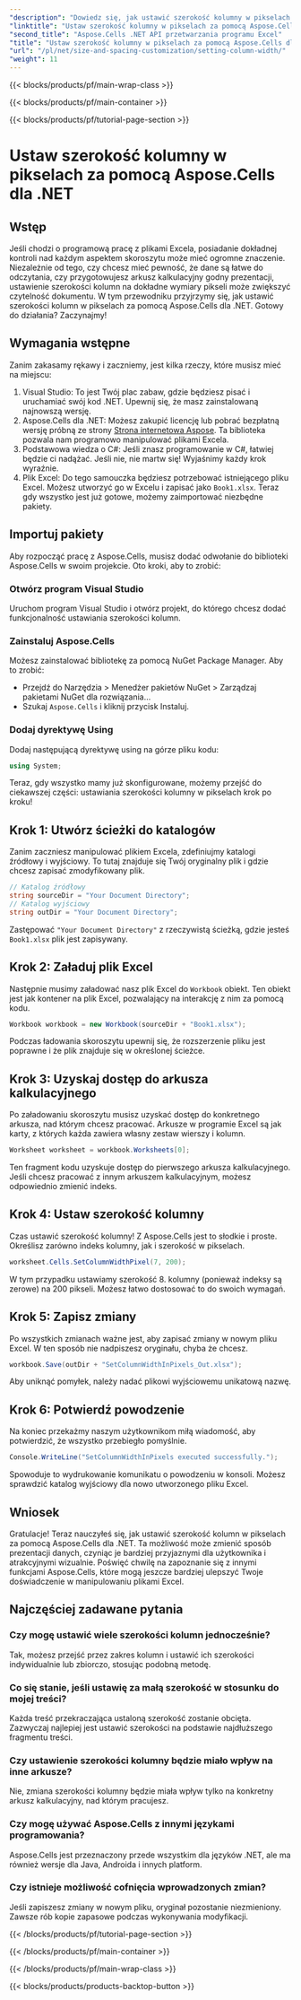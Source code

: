 ```yaml
---
"description": "Dowiedz się, jak ustawić szerokość kolumny w pikselach za pomocą Aspose.Cells dla .NET. Ulepsz swoje pliki Excela dzięki temu prostemu przewodnikowi krok po kroku."
"linktitle": "Ustaw szerokość kolumny w pikselach za pomocą Aspose.Cells dla .NET"
"second_title": "Aspose.Cells .NET API przetwarzania programu Excel"
"title": "Ustaw szerokość kolumny w pikselach za pomocą Aspose.Cells dla .NET"
"url": "/pl/net/size-and-spacing-customization/setting-column-width/"
"weight": 11
---
```


{{< blocks/products/pf/main-wrap-class >}}

{{< blocks/products/pf/main-container >}}

{{< blocks/products/pf/tutorial-page-section >}}

# Ustaw szerokość kolumny w pikselach za pomocą Aspose.Cells dla .NET

## Wstęp
Jeśli chodzi o programową pracę z plikami Excela, posiadanie dokładnej kontroli nad każdym aspektem skoroszytu może mieć ogromne znaczenie. Niezależnie od tego, czy chcesz mieć pewność, że dane są łatwe do odczytania, czy przygotowujesz arkusz kalkulacyjny godny prezentacji, ustawienie szerokości kolumn na dokładne wymiary pikseli może zwiększyć czytelność dokumentu. W tym przewodniku przyjrzymy się, jak ustawić szerokości kolumn w pikselach za pomocą Aspose.Cells dla .NET. Gotowy do działania? Zaczynajmy!
## Wymagania wstępne
Zanim zakasamy rękawy i zaczniemy, jest kilka rzeczy, które musisz mieć na miejscu:
1. Visual Studio: To jest Twój plac zabaw, gdzie będziesz pisać i uruchamiać swój kod .NET. Upewnij się, że masz zainstalowaną najnowszą wersję.
2. Aspose.Cells dla .NET: Możesz zakupić licencję lub pobrać bezpłatną wersję próbną ze strony [Strona internetowa Aspose](https://releases.aspose.com/cells/net/). Ta biblioteka pozwala nam programowo manipulować plikami Excela.
3. Podstawowa wiedza o C#: Jeśli znasz programowanie w C#, łatwiej będzie ci nadążać. Jeśli nie, nie martw się! Wyjaśnimy każdy krok wyraźnie.
4. Plik Excel: Do tego samouczka będziesz potrzebować istniejącego pliku Excel. Możesz utworzyć go w Excelu i zapisać jako `Book1.xlsx`.
Teraz gdy wszystko jest już gotowe, możemy zaimportować niezbędne pakiety.
## Importuj pakiety
Aby rozpocząć pracę z Aspose.Cells, musisz dodać odwołanie do biblioteki Aspose.Cells w swoim projekcie. Oto kroki, aby to zrobić:
### Otwórz program Visual Studio
Uruchom program Visual Studio i otwórz projekt, do którego chcesz dodać funkcjonalność ustawiania szerokości kolumn.
### Zainstaluj Aspose.Cells
Możesz zainstalować bibliotekę za pomocą NuGet Package Manager. Aby to zrobić:
- Przejdź do Narzędzia > Menedżer pakietów NuGet > Zarządzaj pakietami NuGet dla rozwiązania…
- Szukaj `Aspose.Cells` i kliknij przycisk Instaluj.
### Dodaj dyrektywę Using
Dodaj następującą dyrektywę using na górze pliku kodu:
```csharp
using System;
```
Teraz, gdy wszystko mamy już skonfigurowane, możemy przejść do ciekawszej części: ustawiania szerokości kolumny w pikselach krok po kroku!
## Krok 1: Utwórz ścieżki do katalogów
Zanim zaczniesz manipulować plikiem Excela, zdefiniujmy katalogi źródłowy i wyjściowy. To tutaj znajduje się Twój oryginalny plik i gdzie chcesz zapisać zmodyfikowany plik.
```csharp
// Katalog źródłowy
string sourceDir = "Your Document Directory";
// Katalog wyjściowy
string outDir = "Your Document Directory";
```
Zastępować `"Your Document Directory"` z rzeczywistą ścieżką, gdzie jesteś `Book1.xlsx` plik jest zapisywany.
## Krok 2: Załaduj plik Excel
Następnie musimy załadować nasz plik Excel do `Workbook` obiekt. Ten obiekt jest jak kontener na plik Excel, pozwalający na interakcję z nim za pomocą kodu.
```csharp
Workbook workbook = new Workbook(sourceDir + "Book1.xlsx");
```
Podczas ładowania skoroszytu upewnij się, że rozszerzenie pliku jest poprawne i że plik znajduje się w określonej ścieżce.
## Krok 3: Uzyskaj dostęp do arkusza kalkulacyjnego
Po załadowaniu skoroszytu musisz uzyskać dostęp do konkretnego arkusza, nad którym chcesz pracować. Arkusze w programie Excel są jak karty, z których każda zawiera własny zestaw wierszy i kolumn.
```csharp
Worksheet worksheet = workbook.Worksheets[0];
```
Ten fragment kodu uzyskuje dostęp do pierwszego arkusza kalkulacyjnego. Jeśli chcesz pracować z innym arkuszem kalkulacyjnym, możesz odpowiednio zmienić indeks.
## Krok 4: Ustaw szerokość kolumny
Czas ustawić szerokość kolumny! Z Aspose.Cells jest to słodkie i proste. Określisz zarówno indeks kolumny, jak i szerokość w pikselach.
```csharp
worksheet.Cells.SetColumnWidthPixel(7, 200);
```
W tym przypadku ustawiamy szerokość 8. kolumny (ponieważ indeksy są zerowe) na 200 pikseli. Możesz łatwo dostosować to do swoich wymagań.
## Krok 5: Zapisz zmiany
Po wszystkich zmianach ważne jest, aby zapisać zmiany w nowym pliku Excel. W ten sposób nie nadpiszesz oryginału, chyba że chcesz.
```csharp
workbook.Save(outDir + "SetColumnWidthInPixels_Out.xlsx");
```
Aby uniknąć pomyłek, należy nadać plikowi wyjściowemu unikatową nazwę.
## Krok 6: Potwierdź powodzenie
Na koniec przekażmy naszym użytkownikom miłą wiadomość, aby potwierdzić, że wszystko przebiegło pomyślnie.
```csharp
Console.WriteLine("SetColumnWidthInPixels executed successfully.");
```
Spowoduje to wydrukowanie komunikatu o powodzeniu w konsoli. Możesz sprawdzić katalog wyjściowy dla nowo utworzonego pliku Excel.
## Wniosek
Gratulacje! Teraz nauczyłeś się, jak ustawić szerokość kolumn w pikselach za pomocą Aspose.Cells dla .NET. Ta możliwość może zmienić sposób prezentacji danych, czyniąc je bardziej przyjaznymi dla użytkownika i atrakcyjnymi wizualnie. Poświęć chwilę na zapoznanie się z innymi funkcjami Aspose.Cells, które mogą jeszcze bardziej ulepszyć Twoje doświadczenie w manipulowaniu plikami Excel.
## Najczęściej zadawane pytania
### Czy mogę ustawić wiele szerokości kolumn jednocześnie?
Tak, możesz przejść przez zakres kolumn i ustawić ich szerokości indywidualnie lub zbiorczo, stosując podobną metodę.
### Co się stanie, jeśli ustawię za małą szerokość w stosunku do mojej treści?
Każda treść przekraczająca ustaloną szerokość zostanie obcięta. Zazwyczaj najlepiej jest ustawić szerokości na podstawie najdłuższego fragmentu treści.
### Czy ustawienie szerokości kolumny będzie miało wpływ na inne arkusze?
Nie, zmiana szerokości kolumny będzie miała wpływ tylko na konkretny arkusz kalkulacyjny, nad którym pracujesz.
### Czy mogę używać Aspose.Cells z innymi językami programowania?
Aspose.Cells jest przeznaczony przede wszystkim dla języków .NET, ale ma również wersje dla Java, Androida i innych platform.
### Czy istnieje możliwość cofnięcia wprowadzonych zmian?
Jeśli zapiszesz zmiany w nowym pliku, oryginał pozostanie niezmieniony. Zawsze rób kopie zapasowe podczas wykonywania modyfikacji.


{{< /blocks/products/pf/tutorial-page-section >}}

{{< /blocks/products/pf/main-container >}}

{{< /blocks/products/pf/main-wrap-class >}}

{{< blocks/products/products-backtop-button >}}